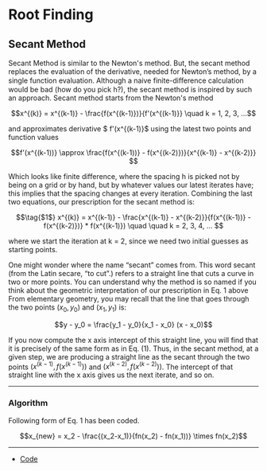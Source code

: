 # Root Finding

## Secant Method

Secant Method is similar to the Newton's method. But, the secant method replaces the evaluation of the derivative, needed
for Newton’s method, by a single function evaluation. Although a naive finite-diﬀerence
calculation would be bad (how do you pick h?), the secant method is inspired by such an approach. 
Secant method starts from the Newton's method

```math
x^{(k)} = x^{(k-1)} - \frac{f(x^{(k-1)})}{f'(x^{(k-1)}} \quad k = 1, 2, 3, ...
```
and approximates derivative $ f'(x^{(k-1)}$ using the latest two points and function values
```math
f'(x^{(k-1))} \approx \frac{f(x^{(k-1))} - f(x^{(k-2)})}{x^{(k-1)} - x^{(k-2)}} 
```
Which looks like finite difference, where the spacing h is picked not by being on a grid
or by hand, but by whatever values our latest iterates have; this implies that the spacing
changes at every iteration.
Combining the last two equations, our prescription for the secant method is:
```math
\tag{$1$}  x^{(k)} = x^{(k-1)} - \frac{x^{(k-1)} - x^{(k-2)}}{f(x^{(k-1))} - f(x^{(k-2)})} * f(x^{(k-1)}) \quad \quad k = 2, 3, 4, ... 
```
where we start the iteration at k = 2, since we need two initial guesses as starting points.



One might wonder where the name “secant” comes from. This word secant (from the Latin secare, “to cut”.) refers to a
straight line that cuts a curve in two or more points. You can understand why the method
is so named if you think about the geometric interpretation of our prescription in Eq. $1$ above
From elementary geometry, you may recall that the line that goes through the two points
$(x_0 , y_0 )$ and $(x_1 , y_1)$ is: 
```math
y - y_0 = \frac{y_1 - y_0}{x_1 - x_0} (x - x_0)
```
If you now compute the x axis intercept of this straight line, you will find that it is precisely of the same form 
as in Eq. $(1)$. Thus, in the secant method, at a given step, we
are producing a straight line as the secant through the two points $(x^{(k−1)} , f(x^{(k−1)}))$ and
$(x^{(k−2)} , f(x^{(k−2)}))$. The intercept of that straight line with the x axis gives us the next iterate,
and so on.

---
### Algorithm
Following form of Eq. $1$ has been coded.
```math
x_{new} = x_2 - \frac{(x_2-x_1)}{fn(x_2) - fn(x_1))} \times fn(x_2)
```

---
- [Code](https://github.com/nishantaMishra/computational-physics-in-python/blob/main/SecantMethod/secant1.py)


